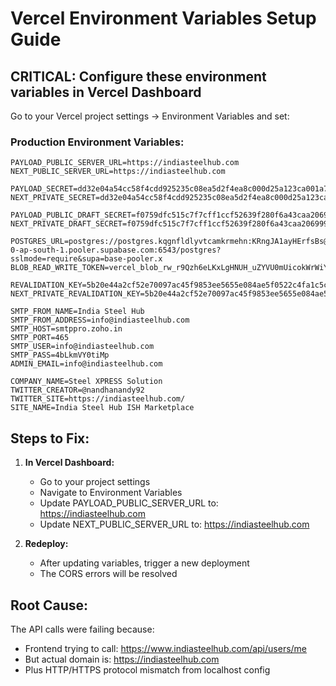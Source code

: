 # Vercel Environment Variables Setup Guide

## CRITICAL: Configure these environment variables in Vercel Dashboard

Go to your Vercel project settings → Environment Variables and set:

### Production Environment Variables:
```
PAYLOAD_PUBLIC_SERVER_URL=https://indiasteelhub.com
NEXT_PUBLIC_SERVER_URL=https://indiasteelhub.com

PAYLOAD_SECRET=dd32e04a54cc58f4cdd925235c08ea5d2f4ea8c000d25a123ca001a7f88af534
NEXT_PRIVATE_SECRET=dd32e04a54cc58f4cdd925235c08ea5d2f4ea8c000d25a123ca001a7f88af534

PAYLOAD_PUBLIC_DRAFT_SECRET=f0759dfc515c7f7cff1ccf52639f280f6a43caa206999f4d6941a0cc6d1dccba
NEXT_PRIVATE_DRAFT_SECRET=f0759dfc515c7f7cff1ccf52639f280f6a43caa206999f4d6941a0cc6d1dccba

POSTGRES_URL=postgres://postgres.kqgnfldlyvtcamkrmehn:KRngJA1ayHErfsBs@aws-0-ap-south-1.pooler.supabase.com:6543/postgres?sslmode=require&supa=base-pooler.x
BLOB_READ_WRITE_TOKEN=vercel_blob_rw_r9Qzh6eLKxLgHNUH_uZYVU0mUicokWrWiYGP6gYAfNvhxfy

REVALIDATION_KEY=5b20e44a2cf52e70097ac45f9853ee5655e084ae5f0522c4fa1c5c2a684109c4
NEXT_PRIVATE_REVALIDATION_KEY=5b20e44a2cf52e70097ac45f9853ee5655e084ae5f0522c4fa1c5c2a684109c4

SMTP_FROM_NAME=India Steel Hub
SMTP_FROM_ADDRESS=info@indiasteelhub.com
SMTP_HOST=smtppro.zoho.in
SMTP_PORT=465
SMTP_USER=info@indiasteelhub.com
SMTP_PASS=4bLkmVY0tiMp
ADMIN_EMAIL=info@indiasteelhub.com

COMPANY_NAME=Steel XPRESS Solution
TWITTER_CREATOR=@nandhanandy92
TWITTER_SITE=https://indiasteelhub.com/
SITE_NAME=India Steel Hub ISH Marketplace
```

## Steps to Fix:

1. **In Vercel Dashboard:**
   - Go to your project settings
   - Navigate to Environment Variables
   - Update PAYLOAD_PUBLIC_SERVER_URL to: https://indiasteelhub.com
   - Update NEXT_PUBLIC_SERVER_URL to: https://indiasteelhub.com

2. **Redeploy:**
   - After updating variables, trigger a new deployment
   - The CORS errors will be resolved

## Root Cause:
The API calls were failing because:
- Frontend trying to call: https://www.indiasteelhub.com/api/users/me
- But actual domain is: https://indiasteelhub.com
- Plus HTTP/HTTPS protocol mismatch from localhost config
